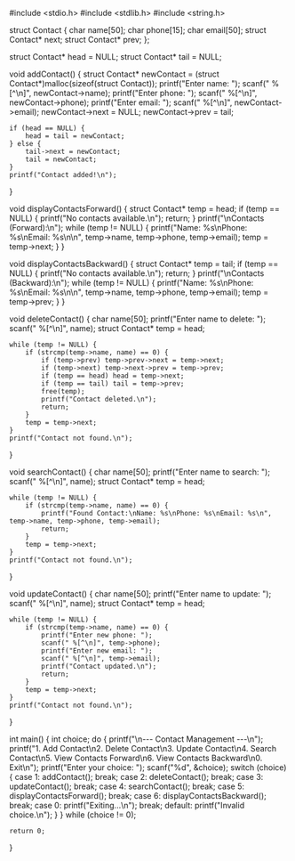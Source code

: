 #include <stdio.h>
#include <stdlib.h>
#include <string.h>

struct Contact {
    char name[50];
    char phone[15];
    char email[50];
    struct Contact* next;
    struct Contact* prev;
};

struct Contact* head = NULL;
struct Contact* tail = NULL;

void addContact() {
    struct Contact* newContact = (struct Contact*)malloc(sizeof(struct Contact));
    printf("Enter name: ");
    scanf(" %[^\n]", newContact->name);
    printf("Enter phone: ");
    scanf(" %[^\n]", newContact->phone);
    printf("Enter email: ");
    scanf(" %[^\n]", newContact->email);
    newContact->next = NULL;
    newContact->prev = tail;

    if (head == NULL) {
        head = tail = newContact;
    } else {
        tail->next = newContact;
        tail = newContact;
    }
    printf("Contact added!\n");
}

void displayContactsForward() {
    struct Contact* temp = head;
    if (temp == NULL) {
        printf("No contacts available.\n");
        return;
    }
    printf("\nContacts (Forward):\n");
    while (temp != NULL) {
        printf("Name: %s\nPhone: %s\nEmail: %s\n\n", temp->name, temp->phone, temp->email);
        temp = temp->next;
    }
}

void displayContactsBackward() {
    struct Contact* temp = tail;
    if (temp == NULL) {
        printf("No contacts available.\n");
        return;
    }
    printf("\nContacts (Backward):\n");
    while (temp != NULL) {
        printf("Name: %s\nPhone: %s\nEmail: %s\n\n", temp->name, temp->phone, temp->email);
        temp = temp->prev;
    }
}

void deleteContact() {
    char name[50];
    printf("Enter name to delete: ");
    scanf(" %[^\n]", name);
    struct Contact* temp = head;

    while (temp != NULL) {
        if (strcmp(temp->name, name) == 0) {
            if (temp->prev) temp->prev->next = temp->next;
            if (temp->next) temp->next->prev = temp->prev;
            if (temp == head) head = temp->next;
            if (temp == tail) tail = temp->prev;
            free(temp);
            printf("Contact deleted.\n");
            return;
        }
        temp = temp->next;
    }
    printf("Contact not found.\n");
}

void searchContact() {
    char name[50];
    printf("Enter name to search: ");
    scanf(" %[^\n]", name);
    struct Contact* temp = head;

    while (temp != NULL) {
        if (strcmp(temp->name, name) == 0) {
            printf("Found Contact:\nName: %s\nPhone: %s\nEmail: %s\n", temp->name, temp->phone, temp->email);
            return;
        }
        temp = temp->next;
    }
    printf("Contact not found.\n");
}

void updateContact() {
    char name[50];
    printf("Enter name to update: ");
    scanf(" %[^\n]", name);
    struct Contact* temp = head;

    while (temp != NULL) {
        if (strcmp(temp->name, name) == 0) {
            printf("Enter new phone: ");
            scanf(" %[^\n]", temp->phone);
            printf("Enter new email: ");
            scanf(" %[^\n]", temp->email);
            printf("Contact updated.\n");
            return;
        }
        temp = temp->next;
    }
    printf("Contact not found.\n");
}

int main() {
    int choice;
    do {
        printf("\n--- Contact Management ---\n");
        printf("1. Add Contact\n2. Delete Contact\n3. Update Contact\n4. Search Contact\n5. View Contacts Forward\n6. View Contacts Backward\n0. Exit\n");
        printf("Enter your choice: ");
        scanf("%d", &choice);
        switch (choice) {
            case 1: addContact(); break;
            case 2: deleteContact(); break;
            case 3: updateContact(); break;
            case 4: searchContact(); break;
            case 5: displayContactsForward(); break;
            case 6: displayContactsBackward(); break;
            case 0: printf("Exiting...\n"); break;
            default: printf("Invalid choice.\n");
        }
    } while (choice != 0);

    return 0;
}
